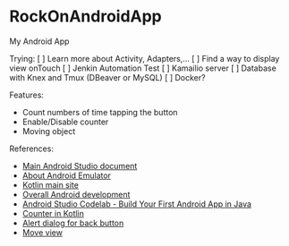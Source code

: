 # RockOnAndroidApp
My Android App

Trying:
[ ] Learn more about Activity, Adapters,...
[ ] Find a way to display view onTouch
[ ] Jenkin Automation Test
[ ] Kamailio server
[ ] Database with Knex and Tmux (DBeaver or MySQL)
[ ] Docker?

Features:
- Count numbers of time tapping the button
- Enable/Disable counter
- Moving object

References:
- [Main Android Studio document](https://developer.android.com/docs)
- [About Android Emulator](https://developer.android.com/studio/run/emulator)
- [Kotlin main site](https://kotlinlang.org/)
- [Overall Android development](https://www.youtube.com/playlist?list=PL_c9BZzLwBRJLm0QETVj_XcN4jRsV4LkR)
- [Android Studio Codelab - Build Your First Android App in Java](https://developer.android.com/codelabs/build-your-first-android-app?hl=en#0)
- [Counter in Kotlin](https://www.youtube.com/watch?v=YOx5qAzTTgg)
- [Alert dialog for back button](https://stackoverflow.com/questions/2257963/how-to-show-a-dialog-to-confirm-that-the-user-wishes-to-exit-an-android-activity)
- [Move view](https://gist.github.com/emedinaa/135f89d288ba64db0fe21951b396c58c)
